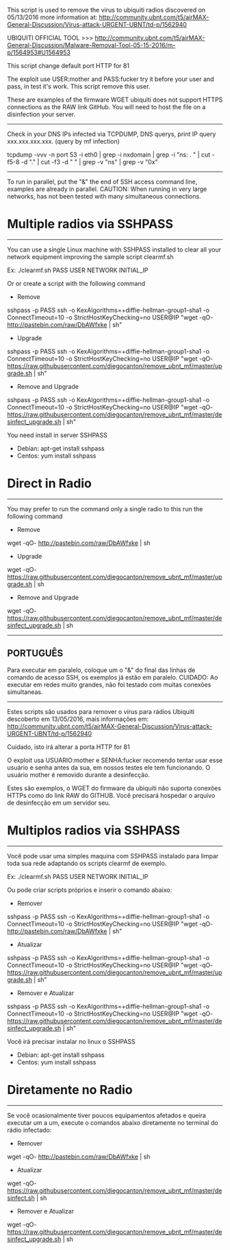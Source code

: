 This script is used to remove the virus to ubiquiti radios discovered on 05/13/2016 more information at: http://community.ubnt.com/t5/airMAX-General-Discussion/Virus-attack-URGENT-UBNT/td-p/1562940 

UBIQUITI OFFICIAL TOOL >>> http://community.ubnt.com/t5/airMAX-General-Discussion/Malware-Removal-Tool-05-15-2016/m-p/1564953#U1564953

This script change default port HTTP for 81

The exploit use USER:mother and PASS:fucker try it before your user and pass, in test it's work. This script remove this user.

These are examples of the firmware WGET ubiquiti does not support HTTPS connections as the RAW link GitHub. You will need to host the file on a disinfection your server.

------------------

Check in your DNS IPs infected via TCPDUMP, DNS querys, print IP query xxx.xxx.xxx.xxx. (query by mf infection)

tcpdump -vvv -n port 53 -i eth0 | grep -i nxdomain | grep -i "ns: . " | cut -f5-8 -d "." | cut -f3 -d " " | grep -v "ns" | grep -v "0x"

------------------

To run in parallel, put the "&" the end of SSH access command line, examples are already in parallel. CAUTION: When running in very large networks, has not been tested with many simultaneous connections.

# Multiple radios via SSHPASS
------------------
You can use a single Linux machine with SSHPASS installed to clear all your network equipment improving the sample script clearmf.sh 

Ex: ./clearmf.sh PASS USER NETWORK INITIAL_IP

Or or create a script with the following command

- Remove

sshpass -p PASS ssh -o KexAlgorithms=+diffie-hellman-group1-sha1 -o ConnectTimeout=10  -o StrictHostKeyChecking=no USER@IP "wget -qO- http://pastebin.com/raw/DbAWfxke | sh"

- Upgrade

sshpass -p PASS ssh -o KexAlgorithms=+diffie-hellman-group1-sha1 -o ConnectTimeout=10 -o StrictHostKeyChecking=no USER@IP "wget -qO- https://raw.githubusercontent.com/diegocanton/remove_ubnt_mf/master/upgrade.sh | sh"

- Remove and Upgrade

sshpass -p PASS ssh -o KexAlgorithms=+diffie-hellman-group1-sha1 -o ConnectTimeout=10 -o StrictHostKeyChecking=no USER@IP "wget -qO- https://raw.githubusercontent.com/diegocanton/remove_ubnt_mf/master/desinfect_upgrade.sh | sh"

You need install in server SSHPASS
- Debian: apt-get install sshpass
- Centos: yum install sshpass

# Direct in Radio
------------------
You may prefer to run the command only a single radio to this run the following command

- Remove

wget -qO- http://pastebin.com/raw/DbAWfxke | sh

- Upgrade

wget -qO- https://raw.githubusercontent.com/diegocanton/remove_ubnt_mf/master/upgrade.sh | sh

- Remove and Upgrade

wget -qO- https://raw.githubusercontent.com/diegocanton/remove_ubnt_mf/master/desinfect_upgrade.sh | sh

------------------
PORTUGUÊS
------------------

Para executar em paralelo, coloque um o "&" do final das linhas de comando de acesso SSH, os exemplos já estão em paralelo. CUIDADO: Ao executar em redes muito grandes, não foi testado com muitas conexões simultaneas.

------------------
Estes scripts são usados para remover o vírus para rádios Ubiquiti descoberto em 13/05/2016, mais informações em: http://community.ubnt.com/t5/airMAX-General-Discussion/Virus-attack-URGENT-UBNT/td-p/1562940 

Cuidado, isto irá alterar a porta HTTP for 81

O exploit usa USUARIO:mother e SENHA:fucker recomendo tentar usar esse usuário e senha antes da sua, em nossos testes ele tem funcionando. O usuário mother é removido durante a desinfecção.

Estes são exemplos, o WGET do firmware da ubiquiti não suporta conexões HTTPs como do link RAW do GITHUB. Você precisará hospedar o arquivo de desinfecção em um servidor seu.

# Multiplos radios via SSHPASS
------------------
Você pode usar uma simples maquina com SSHPASS instalado para limpar toda sua rede adaptando os scripts clearmf de exemplo.

Ex: ./clearmf.sh PASS USER NETWORK INITIAL_IP

Ou pode criar scripts próprios e inserir o comando abaixo:

- Remover

sshpass -p PASS ssh -o KexAlgorithms=+diffie-hellman-group1-sha1 -o ConnectTimeout=10 -o StrictHostKeyChecking=no USER@IP "wget -qO- http://pastebin.com/raw/DbAWfxke | sh"

- Atualizar

sshpass -p PASS ssh -o KexAlgorithms=+diffie-hellman-group1-sha1 -o ConnectTimeout=10 -o StrictHostKeyChecking=no USER@IP "wget -qO-  https://raw.githubusercontent.com/diegocanton/remove_ubnt_mf/master/upgrade.sh | sh"

- Remover e Atualizar

sshpass -p PASS ssh -o KexAlgorithms=+diffie-hellman-group1-sha1 -o ConnectTimeout=10 -o StrictHostKeyChecking=no USER@IP "wget -qO-  https://raw.githubusercontent.com/diegocanton/remove_ubnt_mf/master/desinfect_upgrade.sh | sh"

Você irá precisar instalar no linux o SSHPASS
- Debian: apt-get install sshpass
- Centos: yum install sshpass

# Diretamente no Radio
------------------
Se você ocasionalmente tiver poucos equipamentos afetados e queira executar um a um, execute  o comandos abaixo diretamente no terminal do rádio infectado:

- Remover

wget -qO- http://pastebin.com/raw/DbAWfxke | sh

- Atualizar

wget -qO- https://raw.githubusercontent.com/diegocanton/remove_ubnt_mf/master/desinfect.sh | sh

- Remover e Atualizar

wget -qO- https://raw.githubusercontent.com/diegocanton/remove_ubnt_mf/master/desinfect_upgrade.sh | sh
